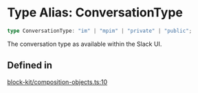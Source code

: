 # Type Alias: ConversationType

```ts
type ConversationType: "im" | "mpim" | "private" | "public";
```

The conversation type as available within the Slack UI.

## Defined in

[block-kit/composition-objects.ts:10](https://github.com/slackapi/node-slack-sdk/blob/main/packages/types/src/block-kit/composition-objects.ts#L10)
